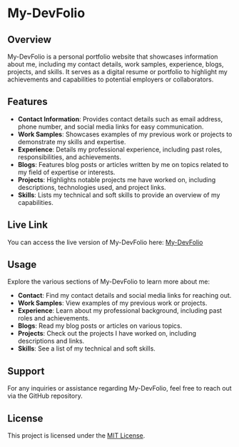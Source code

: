 # My-DevFolio

## Overview

My-DevFolio is a personal portfolio website that showcases information about me, including my contact details, work samples, experience, blogs, projects, and skills. It serves as a digital resume or portfolio to highlight my achievements and capabilities to potential employers or collaborators.

## Features

- **Contact Information**: Provides contact details such as email address, phone number, and social media links for easy communication.
- **Work Samples**: Showcases examples of my previous work or projects to demonstrate my skills and expertise.
- **Experience**: Details my professional experience, including past roles, responsibilities, and achievements.
- **Blogs**: Features blog posts or articles written by me on topics related to my field of expertise or interests.
- **Projects**: Highlights notable projects me have worked on, including descriptions, technologies used, and project links.
- **Skills**: Lists my technical and soft skills to provide an overview of my capabilities.

## Live Link

You can access the live version of My-DevFolio here: [My-DevFolio](https://ps8847.github.io/My-DevFolio/)

## Usage

Explore the various sections of My-DevFolio to learn more about me:

- **Contact**: Find my contact details and social media links for reaching out.
- **Work Samples**: View examples of my previous work or projects.
- **Experience**: Learn about my professional background, including past roles and achievements.
- **Blogs**: Read my blog posts or articles on various topics.
- **Projects**: Check out the projects I have worked on, including descriptions and links.
- **Skills**: See a list of my technical and soft skills.

## Support

For any inquiries or assistance regarding My-DevFolio, feel free to reach out via the GitHub repository.

## License

This project is licensed under the [MIT License](LICENSE).
